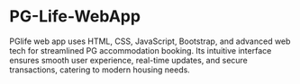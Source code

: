 # PG-Life-WebApp
PGlife web app uses HTML, CSS, JavaScript, Bootstrap, and advanced web tech for streamlined PG accommodation booking. Its intuitive interface ensures smooth user experience, real-time updates, and secure transactions, catering to modern housing needs.
